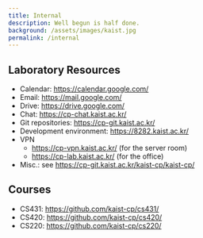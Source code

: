 ```yaml
---
title: Internal
description: Well begun is half done.
background: /assets/images/kaist.jpg
permalink: /internal
---
```


## Laboratory Resources

- Calendar: <https://calendar.google.com/>
- Email: <https://mail.google.com/>
- Drive: <https://drive.google.com/>
- Chat: <https://cp-chat.kaist.ac.kr/>
- Git repositories: <https://cp-git.kaist.ac.kr/>
- Development environment: <https://8282.kaist.ac.kr/>
- VPN
  + <https://cp-vpn.kaist.ac.kr/> (for the server room)
  + <https://cp-lab.kaist.ac.kr/> (for the office)
- Misc.: see <https://cp-git.kaist.ac.kr/kaist-cp/kaist-cp/>

## Courses

- CS431: <https://github.com/kaist-cp/cs431/>
- CS420: <https://github.com/kaist-cp/cs420/>
- CS220: <https://github.com/kaist-cp/cs220/>
